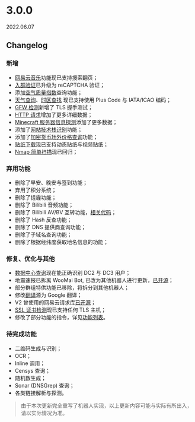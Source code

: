 # 3.0.0

2022.06.07

## Changelog

### 新增

* [网易云音乐](../manual/command/netease.md)功能现已支持搜索翻页；
* [入群验证](../manual/group/functions.md)已升级为 reCAPTCHA 验证；
* 添加[空气质量指数](../manual/command/air-quality.md)查询功能；
* [天气查询](../manual/command/weather.md)、[时区查找](../manual/command/timezone.md) 现已支持使用 Plus Code 与 IATA/ICAO 编码；
* [GFW 检测](../manual/command/gfw-test.md)新增了 TLS 握手测试；
* [HTTP 请求](../manual/command/http.md)增加了更多详细数据；
* [Minecraft 服务器信息探测](../manual/command/minecraft.md)添加了更多数据；
* 添加了[网站技术栈识别](../manual/command/tech-stack.md)功能；
* 添加了[加密货币场外价格查询](../manual/command/otc.md)功能；
* [贴纸下载](../manual/command/sticker.md)现已支持动态贴纸与视频贴纸；
* [Nmap 简单扫描](../manual/command/nmap.md)现已回归；

### 弃用功能

* 删除了早安、晚安与签到功能；
* 弃用了积分系统；
* 删除了搓霾功能； <!-- 哈哈😄 保护头发 -->
* 删除了 Bilibili 音频功能；
* 删除了 Bilibili AV/BV 互转功能，[相关代码](https://gist.github.com/WooMai/893956e9695523e7a8098bbc71a15deb)；
* 删除了 Hash 反查功能；
* 删除了 DNS 提供商查询功能；
* 删除了子域名查询功能；
* 删除了根据经纬度获取地名信息的功能；

### 修复、优化与其他

* [数据中心查询](../manual/command/datacenter.md)现在能正确识别 DC2 与 DC3 用户；
* 地震速报已拆离 WooMai Bot, 已改为其他机器人进行更新，[已开源](https://github.com/WooMaiLabs/EarthquakeReportBot)；
* 部分群组特供功能已移除，将拆分到其他机器人；
* 修改[翻译](../manual/command/translate.md)源为 Google 翻译；
* V2 曾使用的网易云请求库[已开源](https://github.com/WooMai/NeteaseCloudMusic-PHP)；
* [SSL 证书检测](../manual/command/ssl.md)现已支持任何 TLS 主机；
* 修改了部分功能的指令，详见[功能列表](../manual/index.md)。

### 待完成功能

* 二维码生成与识别；
* OCR；
* Inline 调用；
* Censys 查询；
* 随机数生成；
* Sonar (DNSGrep) 查询；
* 各类链接解析与探测。


> 由于本次更新完全重写了机器人实现，以上更新内容可能与实际有所出入，请以实际情况为准。

